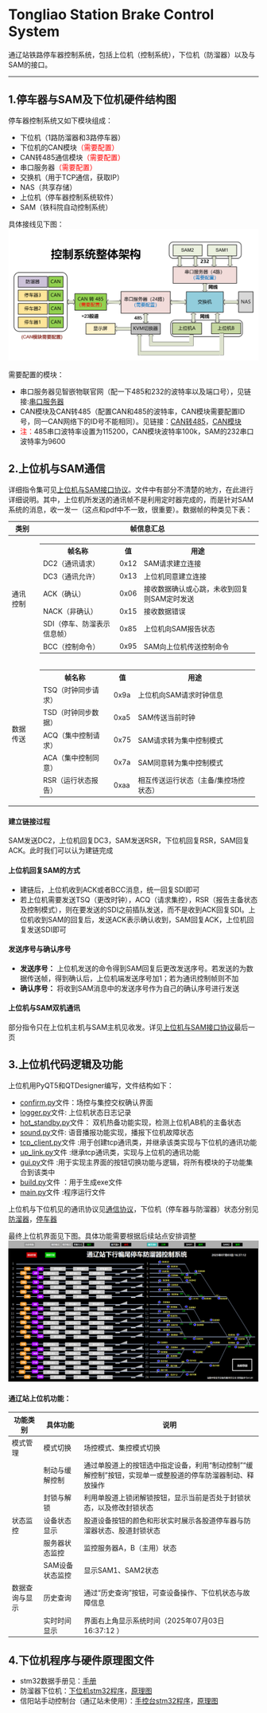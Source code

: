 # Tongliao Station Brake Control System
通辽站铁路停车器控制系统，包括上位机（控制系统），下位机（防溜器）以及与SAM的接口。

***

## 1.停车器与SAM及下位机硬件结构图

停车器控制系统又如下模块组成：
* 下位机（1路防溜器和3路停车器）
* 下位机的CAN模块<span style="color: red;">（需要配置）</span>
* CAN转485通信模块<span style="color: red;">（需要配置）</span>
* 串口服务器<span style="color: red;">（需要配置）</span>
* 交换机（用于TCP通信，获取IP）
* NAS（共享存储）
* 上位机（停车器控制系统软件）
* SAM（铁科院自动控制系统）

具体接线见下图：
![本地图片](./pictures/控制系统.png)

需要配置的模块：
* 串口服务器见智嵌物联官网（配一下485和232的波特率以及端口号），见链接:[串口服务器](https://www.zhiqwl.com/list_146/401.html)
* CAN模块及CAN转485（配置CAN和485的波特率，CAN模块需要配置ID号，同一CAN网络下的ID号不能相同）。见链接：[CAN转485](https://www.zhiqwl.com/list_130/192.html)，[CAN模块](https://www.zhiqwl.com/list_130/190.html)
* <span style="color: red;">注：</span>485串口波特率设置为115200，CAN模块波特率100k，SAM的232串口波特率为9600

## 2.上位机与SAM通信

详细指令集可见[上位机与SAM接口协议](./通辽站SAM与停车器控制系统接口协议.pdf)。文件中有部分不清楚的地方，在此进行详细说明。其中，上位机所发送的通讯帧不是利用定时器完成的，而是针对SAM系统的消息，收一发一（这点和pdf中不一致，很重要）。数据帧的种类见下表：

| 类别   | 帧信息汇总                                                                 |
|--------|----------------------------------------------------------------------------|
| 通讯控制 | <table><tr><th>帧名称</th><th>值</th><th>用途</th></tr><tr><td>DC2（通讯请求）</td><td>0x12</td><td>SAM请求建立连接</td></tr><tr><td>DC3（通讯允许）</td><td>0x13</td><td>上位机同意建立连接</td></tr><tr><td>ACK（确认）</td><td>0x06</td><td>接收数据确认或心跳，未收到回复则SAM定时发送</td></tr><tr><td>NACK（非确认）</td><td>0x15</td><td>接收数据错误</td></tr><tr><td>SDI（停车、防溜表示信息帧）</td><td>0x85</td><td>上位机向SAM报告状态</td></tr><tr><td>BCC（控制命令）</td><td>0x95</td><td>SAM向上位机传送控制命令</td></tr></table> |
| 数据传送 | <table><tr><th>帧名称</th><th>值</th><th>用途</th></tr><tr><td>TSQ（时钟同步请求）</td><td>0x9a</td><td>上位机向SAM请求时钟信息</td></tr><tr><td>TSD（时钟同步数据）</td><td>0xa5</td><td>SAM传送当前时钟</td></tr><tr><td>ACQ（集中控制请求）</td><td>0x75</td><td>SAM请求转为集中控制模式</td></tr><tr><td>ACA（集中控制同意）</td><td>0x7a</td><td>SAM同意转为集中控制模式</td></tr><tr><td>RSR（运行状态报告）</td><td>0xaa</td><td>相互传送运行状态（主备/集控场控状态）</td></tr></table> |

#### 建立链接过程
SAM发送DC2，上位机回复DC3，SAM发送RSR，下位机回复RSR，SAM回复ACK。此时我们可以认为建链完成

#### 上位机回复SAM的方式
* 建链后，上位机收到ACK或者BCC消息，统一回复SDI即可
* 若上位机需要发送TSQ（更改时钟），ACQ（请求集控），RSR（报告主备状态及控制模式），则在要发送的SDI之前插队发送，而不是收到ACK回复SDI。上位机收到SAM的回复后，发送ACK表示确认收到，SAM回复ACK，上位机回复发送SDI即可

#### 发送序号与确认序号
* **发送序号：** 上位机发送的命令得到SAM回复后更改发送序号。若发送的为数据传送帧，得到确认后，上位机端发送序号加1；若为通讯控制帧则不加
* **确认序号：** 将收到SAM消息中的发送序号作为自己的确认序号进行发送

#### 上位机与SAM双机通讯
部分指令只在上位机主机与SAM主机见收发。详见[上位机与SAM接口协议](./通辽站SAM与停车器控制系统接口协议.pdf)最后一页

## 3.上位机代码逻辑及功能
上位机用PyQT5和QTDesigner编写，文件结构如下：
* [confirm.py](./BrakeControlSystemGUI/modules/confirm.py)文件：场控与集控交权确认界面
* [logger.py](./BrakeControlSystemGUI/modules/logger.py)文件: 上位机状态日志记录
* [hot_standby.py](./BrakeControlSystemGUI/modules/hot_standby.py)文件： 双机热备功能实现，检测上位机AB机的主备状态
* [sound.py](./BrakeControlSystemGUI/modules/sound.py)文件: 语音播报功能实现，播报下位机故障状态
* [tcp_client.py](./BrakeControlSystemGUI/modules/tcp_client.py)文件 :用于创建tcp通讯类，并继承该类实现与下位机的通讯功能
* [up_link.py](./BrakeControlSystemGUI/modules/up_link.py)文件 :继承tcp通讯类，实现与上位机的通讯功能
* [gui.py](./BrakeControlSystemGUI/modules/gui.py)文件 :用于实现主界面的按钮切换功能与逻辑，将所有模块的子功能集合到该类中
* [build.py](./BrakeControlSystemGUI/build.py)文件 ：用于生成exe文件
* [main.py](./BrakeControlSystemGUI/main.py)文件 :程序运行文件

上位机与下位机见的通讯协议见[通信协议](./上位机与下位机-通信协议.pdf)，下位机（停车器与防溜器）状态分别见[防溜器](./通辽防溜器下位机状态说明.pdf)，[停车器](./通辽TCY停车器下位机状态说明.pdf)

最终上位机界面见下图。具体功能需要根据后续站点安排调整
![本地图片](./pictures/上位机界面.png)

#### 通辽站上位机功能：

|功能类别|具体功能|说明|
| ---- | ---- | ---- |
|模式管理|模式切换|场控模式、集控模式切换|
||制动与缓解控制|通过单股道上的按钮选中指定设备，利用“制动控制”“缓解控制”按钮，实现单一或整股道的停车防溜器制动、释放操作|
||封锁与解锁|利用单股道上锁闭解锁按钮，显示当前是否处于封锁状态，以及修改封锁状态|
|状态监控|设备状态显示|股道设备按钮的颜色和形状实时展示各股道停车器与防溜器状态、股道封锁状态|
||服务器状态监控|监控服务器A，B（主用）状态|
||SAM设备状态监控|显示SAM1、SAM2状态|
|数据查询与显示|历史查询|通过“历史查询”按钮，可查设备操作、下位机状态与故障信息|
||实时时间显示|界面右上角显示系统时间（2025年07月03日 16:37:12 ）|


## 4.下位机程序与硬件原理图文件
* stm32数据手册见：[手册](./stm32h723数据手册.pdf)
* 防溜器下位机：[下位机stm32程序](./BrakeControlSystem_stm32_v1/)，[原理图](./ProPrj_火车制动系统-防溜器_2025-06-22.epro)
* 信阳站手动控制台（通辽站未使用）：[手控台stm32程序](./ManuelControlSystem_stm32_v1/)，[原理图](./ProPrj_火车手动控制开关_2025-05-28.epro)




